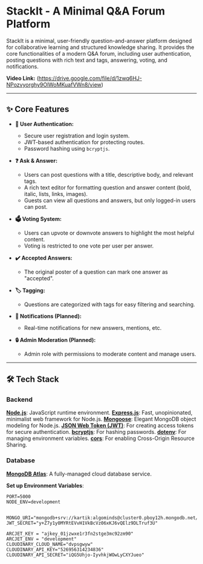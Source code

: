 # StackIt - A Minimal Q&A Forum Platform

StackIt is a minimal, user-friendly question-and-answer platform designed for collaborative learning and structured knowledge sharing. It provides the core functionalities of a modern Q&A forum, including user authentication, posting questions with rich text and tags, answering, voting, and notifications.

**Video Link:** (https://drive.google.com/file/d/1zwq6HJ-NPozvyorghy9OlWoMKuafVWn8/view)

---

## ✨ Core Features

*   **👤 User Authentication:**
    *   Secure user registration and login system.
    *   JWT-based authentication for protecting routes.
    *   Password hashing using `bcryptjs`.

*   **❓ Ask & Answer:**
    *   Users can post questions with a title, descriptive body, and relevant tags.
    *   A rich text editor for formatting question and answer content (bold, italic, lists, links, images).
    *   Guests can view all questions and answers, but only logged-in users can post.

*   **🗳️ Voting System:**
    *   Users can upvote or downvote answers to highlight the most helpful content.
    *   Voting is restricted to one vote per user per answer.

*   **✔️ Accepted Answers:**
    *   The original poster of a question can mark one answer as "accepted".

*   **🏷️ Tagging:**
    *   Questions are categorized with tags for easy filtering and searching.

*   **🔔 Notifications (Planned):**
    *   Real-time notifications for new answers, mentions, etc.

*   **🔒 Admin Moderation (Planned):**
    *   Admin role with permissions to moderate content and manage users.

---

## 🛠️ Tech Stack

### Backend
   **[Node.js](https://nodejs.org/)**: JavaScript runtime environment.
   **[Express.js](https://expressjs.com/)**: Fast, unopinionated, minimalist web framework for Node.js.
   **[Mongoose](https://mongoosejs.com/)**: Elegant MongoDB object modeling for Node.js.
   **[JSON Web Token (JWT)](https://jwt.io/)**: For creating access tokens for secure authentication.
   **[bcryptjs](https://www.npmjs.com/package/bcryptjs)**: For hashing passwords.
   **[dotenv](https://www.npmjs.com/package/dotenv)**: For managing environment variables.
   **[cors](https://www.npmjs.com/package/cors)**: For enabling Cross-Origin Resource Sharing.

### Database
   **[MongoDB Atlas](https://www.mongodb.com/cloud/atlas)**: A fully-managed cloud database service.

  **Set up Environment Variables**:
    
    PORT=5000
    NODE_ENV=development
   
    
    MONGO_URI="mongodb+srv://kartik:algominds@cluster0.pboy12h.mongodb.net/"
    JWT_SECRET="y+Z7y1y0MYRtEVvH1VkBcVz06xKJ6vQElz9DLTruf3U"

    ARCJET_KEY = "ajkey_01jzwxe1r3fn2stge3mc92zm90"
    ARCJET_ENV = "development"
    CLOUDINARY_CLOUD_NAME="dvpsgwyw"
    CLOUDINARY_API_KEY="526956314234836"
    CLOUDINARY_API_SECRET="iQG5Uhjo-IyvhkjWOwLyCXYJueo"




